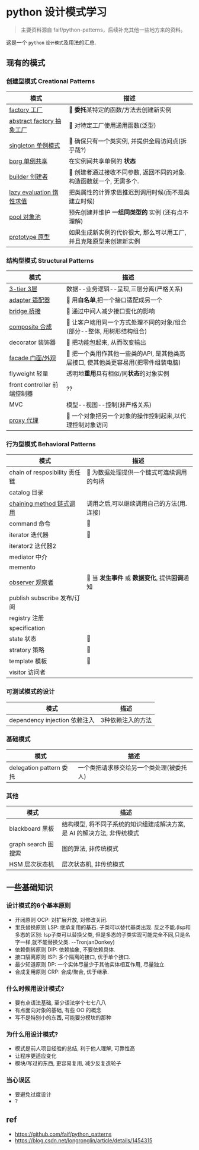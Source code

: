 # python 设计模式学习

> 主要资料源自 faif/python-patterns，后续补充其他一些地方来的资料。

这是一个 `python` `设计模式`及用法的汇总.

## 现有的模式

### 创建型模式 Creational Patterns
| 模式                                                      | 描述                                                                |
| --------------------------------------------------------- | ------------------------------------------------------------------- |
| [factory 工厂](patterns/factory.py)                       | 🥈 **委托**某特定的函数/方法去创建新实例                             |
| [abstract factory 抽象工厂](patterns/abstract_factory.py) | 🥈 对特定工厂使用通用函数(泛型)                                      |
| [singleton 单例模式](patterns/singleton.py)               | 🥇 确保只有一个类实例, 并提供全局访问点(拆乎哉?)                     |
| [borg 单例共享](patterns/borg.py)                         | 在实例间共享单例的 **状态**                                         |
| [builder 创建者](patterns/builder.py)                     | 🥉 创建者通过接收不同参数, 返回不同的对象. 构造函数就一个, 无需多个. |
| [lazy evaluation 惰性求值](patterns/lazy_evaluation.py)   | 把类属性的计算求值推迟到调用时候(而不是类建立时候)                  |
| [pool 对象池](patterns/pool.py)                           | 预先创建并维护 **一组同类型的** 实例 (还有点不理解)                 |
| [prototype 原型](patterns/prototype.py)                   | 如果生成新实例的代价很大, 那么可以用工厂, 并且克隆原型来创建新实例  |


### 结构型模式 Structural Patterns
| 模式                                    | 描述                                                                              |
| --------------------------------------- | --------------------------------------------------------------------------------- |
| [3-tier 3层](patterns/3-tier.py)        | 数据--业务逻辑--呈现,三层分离(严格关系)                                           |
| [adapter 适配器](patterns/adapter.py)   | 🥈 用**白名单**,把一个接口适配成另一个                                             |
| [bridge 桥接](patterns/bridge.py)       | 🥉 通过中间人减少接口变化的影响                                                    |
| [composite 合成](patterns/composite.py) | 🥇 让客户端用同一个方式处理不同的对象/组合(部分--整体, 用树形结构组合)             |
| decorator 装饰器                        | 🥈 把功能包起来, 从而改变输出                                                      |
| [facade 门面/外观](patterns/facade.py)  | 🥇 把一个类用作其他一些类的API, 是其他类高层接口, 使其他类更容易用(把零件组装电脑) |
| flyweight 轻量                          | 透明地**重用**具有相似/同**状态**的对象实例                                       |
| front controller 前端控制器             | ??                                                                                |
| MVC                                     | 模型--视图--控制(非严格关系)                                                      |
| [proxy 代理](patterns/proxy.py)         | 🥇 一个对象把另一个对象的操作控制起来,以代理控制对象访问                           |


### 行为型模式 Behavioral Patterns
| 模式                                                    | 描述                                                |
| ------------------------------------------------------- | --------------------------------------------------- |
| chain of resposibility 责任链                           | 🥉 为数据处理提供一个链式可连续调用的句柄            |
| catalog 目录                                            |                                                     |
| [chaining method 链式调用](patterns/chaining_method.py) | 调用之后,可以继续调用自己的方法(用.连接)            |
| command 命令                                            | 🥈                                                   |
| iterator 迭代器                                         | 🥇                                                   |
| iterator2 迭代器2                                       |                                                     |
| mediator 中介                                           |                                                     |
| memento                                                 |                                                     |
| [observer 观察者](patterns/observer.py)                 | 🥇 当 **发生事件** 或 **数据变化**, 提供**回调**通知 |
| publish subscribe 发布/订阅                             |                                                     |
| registry 注册                                           |                                                     |
| specification                                           |                                                     |
| state 状态                                              | 🥈                                                   |
| stratory 策略                                           | 🥈                                                   |
| template 模板                                           | 🥇                                                   |
| visitor 访问者                                          |                                                     |

### 可测试模式的设计
| 模式                          | 描述              |
| ----------------------------- | ----------------- |
| dependency injection 依赖注入 | 3种依赖注入的方法 |

### 基础模式
| 模式                    | 描述                                     |
| ----------------------- | ---------------------------------------- |
| delegation pattern 委托 | 一个类把请求移交给另一个类处理(被委托人) |

### 其他
| 模式                | 描述                                                                     |
| ------------------- | ------------------------------------------------------------------------ |
| blackboard 黑板     | 结构模型, 将不同子系统的知识组建成解决方案, 是 AI 的解决方法, 非传统模式 |
| graph search 图搜索 | 图的算法, 非传统模式                                                     |
| HSM 层次状态机      | 层次状态机, 非传统模式                                                   |

## 一些基础知识

### 设计模式的6个基本原则
- 开闭原则 OCP: 对扩展开放, 对修改关闭.
- 里氏替换原则 LSP: 继承复用的基石. 子类可以替代基类出现. 反之不能.(lsp和多态的区别: lsp子类可以替换父类, 但是多态的子类实现可能完全不同,只是名字一样,就不能替换父类. --TronjanDonkey)
- 依赖倒转原则 DIP: 依赖抽象, 不要依赖具体.
- 接口隔离原则 ISP: 多个隔离的接口, 优于单个接口.
- 最少知道原则 DP: 一个实体尽量少于其他实体相互作用, 尽量独立.
- 合成复用原则 CRP: 合成/聚合, 优于继承.


### 什么时候用设计模式?
- 要有点语法基础, 至少语法学个七七八八
- 有点面向对象的基础, 有些 OO 的概念
- 写不是特别小的东西, 可能要分模块的那种

### 为什么用设计模式?
- 模式是前人项目经验的总结, 利于他人理解, 可靠性高
- 让程序更适应变化
- 模块/写过的东西, 更容易复用, 减少反复造轮子

### 当心误区
- 要避免过度设计
- ?


## ref
- https://github.com/faif/python_patterns
- https://blog.csdn.net/longronglin/article/details/1454315